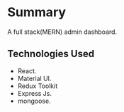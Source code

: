 # Summary 
A full stack(MERN) admin dashboard.

## Technologies Used
* React.
* Material UI.
* Redux Toolkit
* Express Js.
* mongoose. 
